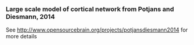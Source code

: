 ### Large scale model of cortical network from Potjans and Diesmann, 2014

See http://www.opensourcebrain.org/projects/potjansdiesmann2014 for more details

